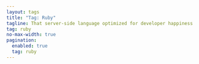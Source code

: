 ```yaml
---
layout: tags
title: "Tag: Ruby"
tagline: That server-side language optimized for developer happiness
tag: ruby
no-max-width: true
pagination:
  enabled: true
  tag: ruby
---
```

